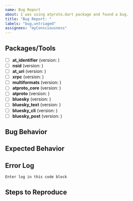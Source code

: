 ```yaml
---
name: Bug Report
about: I was using atproto.dart package and found a bug.
title: "Bug Report: "
labels: "bug,untriaged"
assignees: "myConsciousness"
---
```


<!-- When reporting a bug, please read this complete template and fill all the questions in order to get a better response -->

## Packages/Tools

- [ ] **at_identifier** (version: )
- [ ] **nsid** (version: )
- [ ] **at_uri** (version: )
- [ ] **xrpc** (version: )
- [ ] **multiformats** (version: )
- [ ] **atproto_core** (version: )
- [ ] **atproto** (version: )
- [ ] **bluesky** (version: )
- [ ] **bluesky_text** (version: )
- [ ] **bluesky_cli** (version: )
- [ ] **bluesky_post** (version: )

## Bug Behavior

<!-- What is the current behavior that you see? -->

## Expected Behavior

<!-- What behavior did you expect? -->

## Error Log

<!-- If you have any debug / error logging, please fill it here within the code block below -->

```bash
Enter log in this code block
```

## Steps to Reproduce

<!-- This one is very important, please be very precise in how we can reproduce this bug -->
<!-- If possible please report steps based on the example from this plugin! -->

